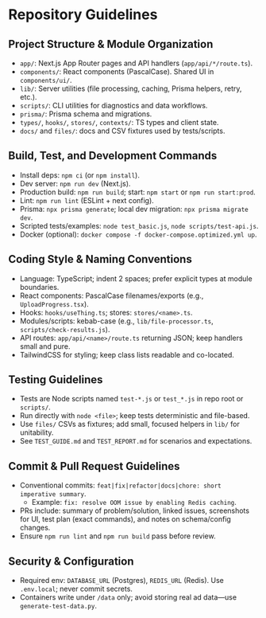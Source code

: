 # Repository Guidelines

## Project Structure & Module Organization
- `app/`: Next.js App Router pages and API handlers (`app/api/*/route.ts`).
- `components/`: React components (PascalCase). Shared UI in `components/ui/`.
- `lib/`: Server utilities (file processing, caching, Prisma helpers, retry, etc.).
- `scripts/`: CLI utilities for diagnostics and data workflows.
- `prisma/`: Prisma schema and migrations.
- `types/`, `hooks/`, `stores/`, `contexts/`: TS types and client state.
- `docs/` and `files/`: docs and CSV fixtures used by tests/scripts.

## Build, Test, and Development Commands
- Install deps: `npm ci` (or `npm install`).
- Dev server: `npm run dev` (Next.js).
- Production build: `npm run build`; start: `npm start` or `npm run start:prod`.
- Lint: `npm run lint` (ESLint + next config).
- Prisma: `npx prisma generate`; local dev migration: `npx prisma migrate dev`.
- Scripted tests/examples: `node test_basic.js`, `node scripts/test-api.js`.
- Docker (optional): `docker compose -f docker-compose.optimized.yml up`.

## Coding Style & Naming Conventions
- Language: TypeScript; indent 2 spaces; prefer explicit types at module boundaries.
- React components: PascalCase filenames/exports (e.g., `UploadProgress.tsx`).
- Hooks: `hooks/useThing.ts`; stores: `stores/<name>.ts`.
- Modules/scripts: kebab-case (e.g., `lib/file-processor.ts`, `scripts/check-results.js`).
- API routes: `app/api/<name>/route.ts` returning JSON; keep handlers small and pure.
- TailwindCSS for styling; keep class lists readable and co-located.

## Testing Guidelines
- Tests are Node scripts named `test-*.js` or `test_*.js` in repo root or `scripts/`.
- Run directly with `node <file>`; keep tests deterministic and file-based.
- Use `files/` CSVs as fixtures; add small, focused helpers in `lib/` for unitability.
- See `TEST_GUIDE.md` and `TEST_REPORT.md` for scenarios and expectations.

## Commit & Pull Request Guidelines
- Conventional commits: `feat|fix|refactor|docs|chore: short imperative summary`.
  - Example: `fix: resolve OOM issue by enabling Redis caching`.
- PRs include: summary of problem/solution, linked issues, screenshots for UI,
  test plan (exact commands), and notes on schema/config changes.
- Ensure `npm run lint` and `npm run build` pass before review.

## Security & Configuration
- Required env: `DATABASE_URL` (Postgres), `REDIS_URL` (Redis). Use `.env.local`; never commit secrets.
- Containers write under `/data` only; avoid storing real ad data—use `generate-test-data.py`.
